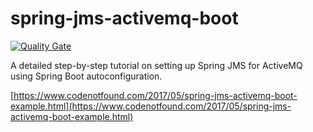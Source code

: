 # spring-jms-activemq-boot

[![Quality Gate](https://sonarqube.com/api/badges/gate?key=com.codenotfound:spring-jms-activemq-boot)](https://sonarqube.com/dashboard/index/com.codenotfound:spring-jms-activemq-boot)

A detailed step-by-step tutorial on setting up Spring JMS for ActiveMQ using Spring Boot autoconfiguration.

[https://www.codenotfound.com/2017/05/spring-jms-activemq-boot-example.html](https://www.codenotfound.com/2017/05/spring-jms-activemq-boot-example.html)
